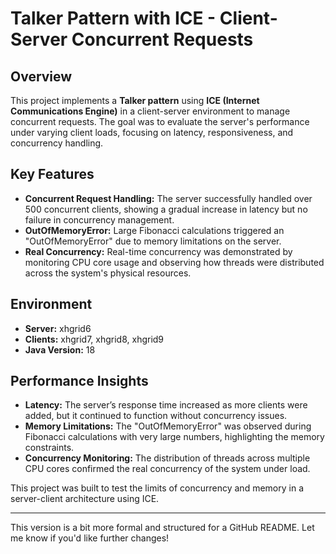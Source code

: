 
# Talker Pattern with ICE - Client-Server Concurrent Requests

## Overview

This project implements a **Talker pattern** using **ICE (Internet Communications Engine)** in a client-server environment to manage concurrent requests. The goal was to evaluate the server's performance under varying client loads, focusing on latency, responsiveness, and concurrency handling.

## Key Features

- **Concurrent Request Handling:** The server successfully handled over 500 concurrent clients, showing a gradual increase in latency but no failure in concurrency management.
- **OutOfMemoryError:** Large Fibonacci calculations triggered an "OutOfMemoryError" due to memory limitations on the server.
- **Real Concurrency:** Real-time concurrency was demonstrated by monitoring CPU core usage and observing how threads were distributed across the system's physical resources.

## Environment

- **Server:** xhgrid6
- **Clients:** xhgrid7, xhgrid8, xhgrid9
- **Java Version:** 18

## Performance Insights

- **Latency:** The server’s response time increased as more clients were added, but it continued to function without concurrency issues.
- **Memory Limitations:** The "OutOfMemoryError" was observed during Fibonacci calculations with very large numbers, highlighting the memory constraints.
- **Concurrency Monitoring:** The distribution of threads across multiple CPU cores confirmed the real concurrency of the system under load.

This project was built to test the limits of concurrency and memory in a server-client architecture using ICE.

---

This version is a bit more formal and structured for a GitHub README. Let me know if you'd like further changes!
